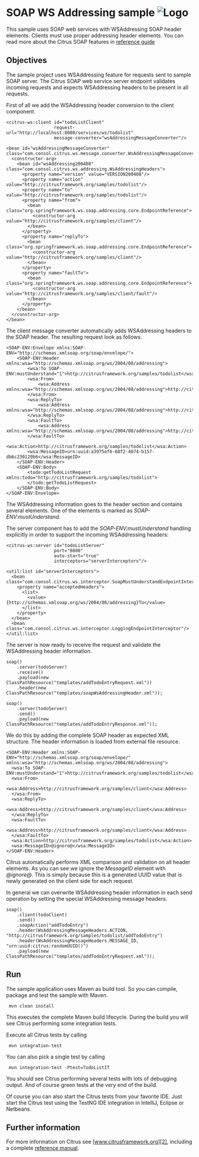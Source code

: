 SOAP WS Addressing sample ![Logo][1]
==============

This sample uses SOAP web services with WSAddressing SOAP header elements. Clients must use proper addressing header elements. 
You can read more about the Citrus SOAP features in [reference guide][4]

Objectives
---------

The sample project uses WSAddressing feature for requests sent to sample SOAP server. The Citrus SOAP web service
server endpoint validates incoming requests and expects WSAddressing headers to be present in all requests.

First of all we add the WSAddressing header conversion to the client component.

    <citrus-ws:client id="todoListClient"
                      request-url="http://localhost:8080/services/ws/todolist"
                      message-converter="wsAddressingMessageConverter"/>
    
    <bean id="wsAddressingMessageConverter" class="com.consol.citrus.ws.message.converter.WsAddressingMessageConverter">
      <constructor-arg>
        <bean id="wsAddressing200408" class="com.consol.citrus.ws.addressing.WsAddressingHeaders">
          <property name="version" value="VERSION200408"/>
          <property name="action" value="http://citrusframework.org/samples/todolist"/>
          <property name="to" value="http://citrusframework.org/samples/todolist"/>
          <property name="from">
            <bean class="org.springframework.ws.soap.addressing.core.EndpointReference">
              <constructor-arg value="http://citrusframework.org/samples/client"/>
            </bean>
          </property>
          <property name="replyTo">
            <bean class="org.springframework.ws.soap.addressing.core.EndpointReference">
              <constructor-arg value="http://citrusframework.org/samples/client"/>
            </bean>
          </property>
          <property name="faultTo">
            <bean class="org.springframework.ws.soap.addressing.core.EndpointReference">
              <constructor-arg value="http://citrusframework.org/samples/client/fault"/>
            </bean>
          </property>
        </bean>
      </constructor-arg>
    </bean>
   
The client message converter automatically adds WSAddressing headers to the SOAP header. The resulting request look as follows.

    <SOAP-ENV:Envelope xmlns:SOAP-ENV="http://schemas.xmlsoap.org/soap/envelope/">
        <SOAP-ENV:Header xmlns:wsa="http://schemas.xmlsoap.org/ws/2004/08/addressing">
            <wsa:To SOAP-ENV:mustUnderstand="1">http://citrusframework.org/samples/todolist</wsa:To>
            <wsa:From>
                <wsa:Address xmlns:wsa="http://schemas.xmlsoap.org/ws/2004/08/addressing">http://citrusframework.org/samples/client</wsa:Address>
            </wsa:From>
            <wsa:ReplyTo>
                <wsa:Address xmlns:wsa="http://schemas.xmlsoap.org/ws/2004/08/addressing">http://citrusframework.org/samples/client</wsa:Address>
            </wsa:ReplyTo>
            <wsa:FaultTo>
                <wsa:Address xmlns:wsa="http://schemas.xmlsoap.org/ws/2004/08/addressing">http://citrusframework.org/samples/client</wsa:Address>
            </wsa:FaultTo>
            <wsa:Action>http://citrusframework.org/samples/todolist</wsa:Action>
            <wsa:MessageID>urn:uuid:a3975ef6-68f2-4074-b157-db6c230120b6</wsa:MessageID>
        </SOAP-ENV:Header>
        <SOAP-ENV:Body>
            <todo:getTodoListRequest xmlns:todo="http://citrusframework.org/samples/todolist">
            </todo:getTodoListRequest>
        </SOAP-ENV:Body>
    </SOAP-ENV:Envelope>

The WSAddressing information goes to the header section and contains several elements. One of the elements is marked as *SOAP-ENV:mustUnderstand*.

The server component has to add the *SOAP-ENV:mustUnderstand* handling explicitly in order to support the incoming WSAddressing headers:

    <citrus-ws:server id="todoListServer"
                      port="8080"
                      auto-start="true"
                      interceptors="serverInterceptors"/>

    <util:list id="serverInterceptors">
      <bean class="com.consol.citrus.ws.interceptor.SoapMustUnderstandEndpointInterceptor">
        <property name="acceptedHeaders">
          <list>
            <value>{http://schemas.xmlsoap.org/ws/2004/08/addressing}To</value>
          </list>
        </property>
      </bean>
      <bean class="com.consol.citrus.ws.interceptor.LoggingEndpointInterceptor"/>
    </util:list>   
     
The server is now ready to receive the request and validate the WSAddressing header information. 

    soap()
        .server(todoServer)
        .receive()
        .payload(new ClassPathResource("templates/addTodoEntryRequest.xml"))
        .header(new ClassPathResource("templates/soapWsAddressingHeader.xml"));

    soap()
        .server(todoServer)
        .send()
        .payload(new ClassPathResource("templates/addTodoEntryResponse.xml"));
        
We do this by adding the complete SOAP header as expected XML structure. The header information is loaded from external file resource.
         
    <SOAP-ENV:Header xmlns:SOAP-ENV="http://schemas.xmlsoap.org/soap/envelope/" xmlns:wsa="http://schemas.xmlsoap.org/ws/2004/08/addressing">
      <wsa:To SOAP-ENV:mustUnderstand="1">http://citrusframework.org/samples/todolist</wsa:To>
      <wsa:From>
        <wsa:Address>http://citrusframework.org/samples/client</wsa:Address>
      </wsa:From>
      <wsa:ReplyTo>
        <wsa:Address>http://citrusframework.org/samples/client</wsa:Address>
      </wsa:ReplyTo>
      <wsa:FaultTo>
        <wsa:Address>http://citrusframework.org/samples/client</wsa:Address>
      </wsa:FaultTo>
      <wsa:Action>http://citrusframework.org/samples/todolist</wsa:Action>
      <wsa:MessageID>@ignore@</wsa:MessageID>
    </SOAP-ENV:Header>     

Citrus automatically performs XML comparison and validation on all header elements. As you can see we ignore the *MessageID* element with *@ignore@*. This is 
simply because this is a generated UUID value that is newly generated on the client side for each request.

In general we can overwrite WSAddressing header information in each send operation by setting the special WSAddressing message headers.

    soap()
        .client(todoClient)
        .send()
        .soapAction("addTodoEntry")
        .header(WsAddressingMessageHeaders.ACTION, "http://citrusframework.org/samples/todolist/addTodoEntry")
        .header(WsAddressingMessageHeaders.MESSAGE_ID, "urn:uuid:citrus:randomUUID()")
        .payload(new ClassPathResource("templates/addTodoEntryRequest.xml"));
        
Run
---------

The sample application uses Maven as build tool. So you can compile, package and test the
sample with Maven.
 
     mvn clean install
    
This executes the complete Maven build lifecycle. During the build you will see Citrus performing some integration tests.

Execute all Citrus tests by calling

     mvn integration-test

You can also pick a single test by calling

     mvn integration-test -Ptest=TodoListIT

You should see Citrus performing several tests with lots of debugging output. 
And of course green tests at the very end of the build.

Of course you can also start the Citrus tests from your favorite IDE.
Just start the Citrus test using the TestNG IDE integration in IntelliJ, Eclipse or Netbeans.

Further information
---------

For more information on Citrus see [www.citrusframework.org][2], including
a complete [reference manual][3].

 [1]: http://www.citrusframework.org/img/brand-logo.png "Citrus"
 [2]: http://www.citrusframework.org
 [3]: http://www.citrusframework.org/reference/html/
 [4]: http://www.citrusframework.org/reference/html/soap.html
